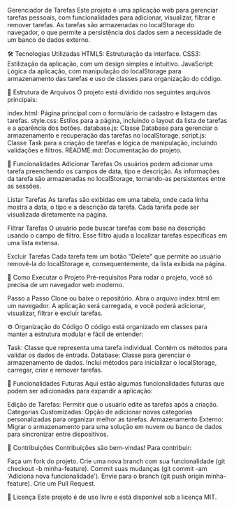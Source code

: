 Gerenciador de Tarefas
Este projeto é uma aplicação web para gerenciar tarefas pessoais, com funcionalidades para adicionar, visualizar, filtrar e remover tarefas. As tarefas são armazenadas no localStorage do navegador, o que permite a persistência dos dados sem a necessidade de um banco de dados externo.

🛠️ Tecnologias Utilizadas
HTML5: Estruturação da interface.
CSS3: Estilização da aplicação, com um design simples e intuitivo.
JavaScript: Lógica da aplicação, com manipulação do localStorage para armazenamento das tarefas e uso de classes para organização do código.


📂 Estrutura de Arquivos
O projeto está dividido nos seguintes arquivos principais:

index.html: Página principal com o formulário de cadastro e listagem das tarefas.
style.css: Estilos para a página, incluindo o layout da lista de tarefas e a aparência dos botões.
database.js: Classe Database para gerenciar o armazenamento e recuperação das tarefas no localStorage.
script.js: Classe Task para a criação de tarefas e lógica de manipulação, incluindo validações e filtros.
README.md: Documentação do projeto.


🚀 Funcionalidades
Adicionar Tarefas
Os usuários podem adicionar uma tarefa preenchendo os campos de data, tipo e descrição. As informações da tarefa são armazenadas no localStorage, tornando-as persistentes entre as sessões.

Listar Tarefas
As tarefas são exibidas em uma tabela, onde cada linha mostra a data, o tipo e a descrição da tarefa. Cada tarefa pode ser visualizada diretamente na página.

Filtrar Tarefas
O usuário pode buscar tarefas com base na descrição usando o campo de filtro. Esse filtro ajuda a localizar tarefas específicas em uma lista extensa.

Excluir Tarefas
Cada tarefa tem um botão "Delete" que permite ao usuário removê-la do localStorage e, consequentemente, da lista exibida na página.

🔧 Como Executar o Projeto
Pré-requisitos
Para rodar o projeto, você só precisa de um navegador web moderno.

Passo a Passo
Clone ou baixe o repositório.
Abra o arquivo index.html em um navegador.
A aplicação será carregada, e você poderá adicionar, visualizar, filtrar e excluir tarefas.


⚙️ Organização do Código
O código está organizado em classes para manter a estrutura modular e fácil de entender:

Task: Classe que representa uma tarefa individual. Contém os métodos para validar os dados de entrada.
Database: Classe para gerenciar o armazenamento de dados. Inclui métodos para inicializar o localStorage, carregar, criar e remover tarefas.


🚀 Funcionalidades Futuras
Aqui estão algumas funcionalidades futuras que podem ser adicionadas para expandir a aplicação:

Edição de Tarefas: Permitir que o usuário edite as tarefas após a criação.
Categorias Customizadas: Opção de adicionar novas categorias personalizadas para organizar melhor as tarefas.
Armazenamento Externo: Migrar o armazenamento para uma solução em nuvem ou banco de dados para sincronizar entre dispositivos.


👥 Contribuições
Contribuições são bem-vindas! Para contribuir:

Faça um fork do projeto.
Crie uma nova branch com sua funcionalidade (git checkout -b minha-feature).
Commit suas mudanças (git commit -am 'Adiciona nova funcionalidade').
Envie para o branch (git push origin minha-feature).
Crie um Pull Request.


📝 Licença
Este projeto é de uso livre e está disponível sob a licença MIT.
